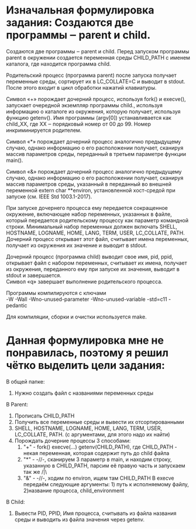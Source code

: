 # Изначальная формулировка задания: Создаются две программы ‒ parent и child.

Создаются две программы ‒ parent и child.
Перед запуском программы parent в окружении создается переменная среды CHILD_PATH
с именем каталога, где находится программа child.

Родительский процесс (программа parent) после запуска получает переменные среды,
сортирует их в LC_COLLATE=C и выводит в stdout. После этого входит в цикл
обработки нажатий клавиатуры.

Символ «+» порождает дочерний процесс, используя fork() и execve(), запускает
очередной экземпляр программы child., используя информацию о каталоге из
окружения, которую получает, используя функцию getenv(). Имя программы (argv[0])
устанавливается как child_XX, где XX ‒ порядковый номер от 00 до 99. Номер
инкриминируется родителем.

Символ «*» порождает дочерний процесс аналогично предыдущему случаю, однако
информацию о его расположении получает, сканируя массив параметров среды,
переданный в третьем параметре функции main().

Символ «&» порождает дочерний процесс аналогично предыдущему случаю, однако
информацию о его расположении получает, сканируя массив параметров среды,
указанный в переданный во внешней переменной extern char **environ,
установленной хост-средой при запуске (см. IEEE Std 1003.1-2017).

При запуске дочернего процесса ему передается сокращенное окружение, включающее
набор переменных, указанных в файле, который передается родительскому процессу
как параметр командной строки. Минимальный набор переменных должен включать
SHELL, HOSTNAME, LOGNAME, HOME, LANG, TERM, USER, LC_COLLATE, PATH. Дочерний
процесс открывает этот файл, считывает имена переменных, получает из окружения
их значение и выводит в stdout.

Дочерний процесс (программа child) выводит свое имя, pid, ppid, открывает файл с
набором переменных, считывает их имена, получает из окружения, переданного ему
при запуске их значения, выводит в stdout и завершается.<br>
Символ «q» завершает выполнение родительского процесса.

Программы компилируются с ключами<br>
-W -Wall -Wno-unused-parameter -Wno-unused-variable -std=c11 -pedantic

Для компиляции, сборки и очистки используется make.



# Данная формулировка мне не понравилась, поэтому я решил чётко выделить цели задания:

В общей папке:
1) Нужно создать файл с названиями переменных среды

В Parent:
1) Прописать CHILD_PATH
2) Получить все переменные среды и вывести их отсортированными
3) SHELL, HOSTNAME, LOGNAME, HOME, LANG, TERM, USER, LC_COLLATE, PATH. (с аргументами, для этого надо их найти)
4) Порождать дочерние процессы 3 способами:
    1. "+" - fork() execve(...) getenv(CHILD_PATH), где CHILD_PATH - некая переменная, которая содержит путь до child файла
    2. "*" - -//-, сканируем 3 параметр в main, и находим строку, указанную в CHILD_PATH, парсим её правую часть и запускаем так же /|\
    3. "&" - -//-, ходим по environ, ищем там CHILD_PATH
В execve передаём следующие аргументы: 1) путь к исполняемому файлу, 2)название процесса, child_environment

В Child: 
1) Вывести PID, PPID, Имя процесса, считывать из файла названия среды и выводить из файла значения через getenv.
